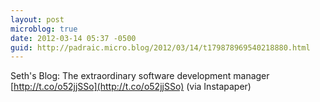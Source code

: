```yaml
---
layout: post
microblog: true
date: 2012-03-14 05:37 -0500
guid: http://padraic.micro.blog/2012/03/14/t179878969540218880.html
---
```

Seth's Blog: The extraordinary software development manager [http://t.co/o52jjSSo](http://t.co/o52jjSSo) (via Instapaper)
